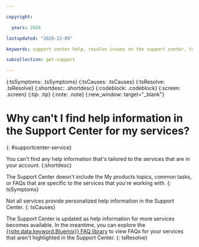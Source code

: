 ```yaml
---

copyright:

  years: 2020

lastupdated: "2020-12-09"

keywords: support center help, resolve issues on the support center, trouble support center, personalized help

subcollection: get-support

---
```


{:tsSymptoms: .tsSymptoms}
{:tsCauses: .tsCauses}
{:tsResolve: .tsResolve}
{:shortdesc: .shortdesc}
{:codeblock: .codeblock}
{:screen: .screen}
{:tip: .tip}
{:note: .note}
{:new_window: target="_blank"}

# Why can't I find help information in the Support Center for my services? 
{: #supportcenter-service}

You can't find any help information that's tailored to the services that are in your account. 
{:shortdesc}

The Support Center doesn't include the My products topics, common tasks, or FAQs that are specific to the services that you're working with. 
{: tsSymptoms}

Not all services provide personalized help information in the Support Center. 
{: tsCauses}

The Support Center is updated as help information for more services becomes available. In the meantime, you can explore the [{{site.data.keyword.Bluemix}} FAQ library](https://cloud.ibm.com/docs/faqs) to view FAQs for your services that aren't highlighted in the Support Center.
{: tsResolve}

